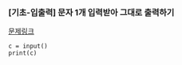 ### [기초-입출력] 문자 1개 입력받아 그대로 출력하기

[문제링크](https://codeup.kr/problem.php?id=6009)

```
c = input()
print(c)
```
